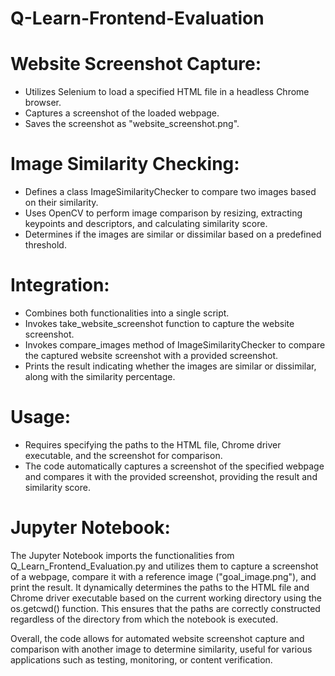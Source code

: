 # Q-Learn-Frontend-Evaluation

# Website Screenshot Capture:
* Utilizes Selenium to load a specified HTML file in a headless Chrome browser.
* Captures a screenshot of the loaded webpage.
* Saves the screenshot as "website_screenshot.png".

# Image Similarity Checking:
* Defines a class ImageSimilarityChecker to compare two images based on their similarity.
* Uses OpenCV to perform image comparison by resizing, extracting keypoints and descriptors, and calculating similarity score.
* Determines if the images are similar or dissimilar based on a predefined threshold.

# Integration:
* Combines both functionalities into a single script.
* Invokes take_website_screenshot function to capture the website screenshot.
* Invokes compare_images method of ImageSimilarityChecker to compare the captured website screenshot with a provided screenshot.
* Prints the result indicating whether the images are similar or dissimilar, along with the similarity percentage.

# Usage:
* Requires specifying the paths to the HTML file, Chrome driver executable, and the screenshot for comparison.
* The code automatically captures a screenshot of the specified webpage and compares it with the provided screenshot, providing the result and similarity score.

# Jupyter Notebook:
The Jupyter Notebook imports the functionalities from Q_Learn_Frontend_Evaluation.py and utilizes them to capture a screenshot of a webpage, compare it with a reference image ("goal_image.png"), and print the result. It dynamically determines the paths to the HTML file and Chrome driver executable based on the current working directory using the os.getcwd() function. This ensures that the paths are correctly constructed regardless of the directory from which the notebook is executed.

Overall, the code allows for automated website screenshot capture and comparison with another image to determine similarity, useful for various applications such as testing, monitoring, or content verification.
